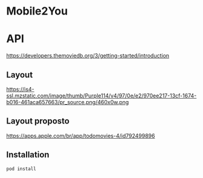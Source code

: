 # Mobile2You

# API
https://developers.themoviedb.org/3/getting-started/introduction

## Layout

https://is4-ssl.mzstatic.com/image/thumb/Purple114/v4/97/0e/e2/970ee217-13cf-1674-b016-461aca657663/pr_source.png/460x0w.png

## Layout proposto

https://apps.apple.com/br/app/todomovies-4/id792499896

## Installation

```bash
pod install
```


